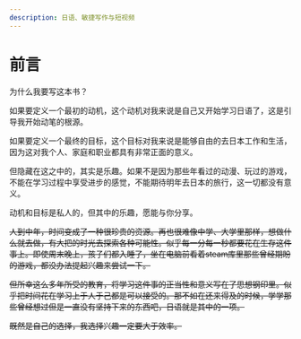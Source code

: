 ```yaml
---
description: 日语、敏捷写作与短视频
---
```


# 前言

为什么我要写这本书？

如果要定义一个最初的动机，这个动机对我来说是自己又开始学习日语了，这是引导我开始动笔的根源。

如果要定义一个最终的目标，这个目标对我来说是能够自由的去日本工作和生活，因为这对我个人、家庭和职业都具有非常正面的意义。

但隐藏在这之中的，其实是乐趣。如果不是因为那些年看过的动漫、玩过的游戏，不能在学习过程中享受进步的感觉，不能期待明年去日本的旅行，这一切都没有意义。

动机和目标是私人的，但其中的乐趣，愿能与你分享。

~~人到中年，时间变成了一种很珍贵的资源。再也很难像中学、大学里那样，想做什么就去做，有大把的时光去探索各种可能性。似乎每一分每一秒都要花在生存这件事上。即使周末晚上，孩子们都入睡了，坐在电脑前看着steam库里那些曾经期盼的游戏，都没办法提起兴趣来尝试一下。~~

~~但所幸这么多年所受的教育，将学习这件事的正当性和意义写在了思想钢印里。似乎把时间花在学习上于人于己都是可以接受的。那不如在还来得及的时候，学学那些曾经想过但是一直没有坚持下来的东西吧，日语就是其中的一项。~~

~~既然是自己的选择，我选择兴趣一定要大于效率。~~
